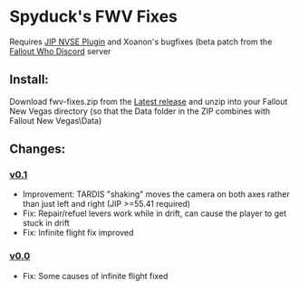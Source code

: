 # Spyduck's FWV Fixes

Requires [JIP NVSE Plugin](https://www.nexusmods.com/newvegas/mods/58277) and Xoanon's bugfixes (beta patch from the [Fallout Who Discord](https://discordapp.com/invite/wUXCzQY) server

## Install:
Download fwv-fixes.zip from the [Latest release](https://github.com/Spyduck/fwv-fixes/releases) and unzip into your Fallout New Vegas directory (so that the Data folder in the ZIP combines with Fallout New Vegas\Data)

## Changes:

### [v0.1](https://github.com/Spyduck/fwv-fixes/releases/tag/v0.1)
- Improvement: TARDIS "shaking" moves the camera on both axes rather than just left and right (JIP >=55.41 required)
- Fix: Repair/refuel levers work while in drift, can cause the player to get stuck in drift
- Fix: Infinite flight fix improved

### [v0.0](https://github.com/Spyduck/fwv-fixes/releases/tag/v0.0)
- Fix: Some causes of infinite flight fixed
